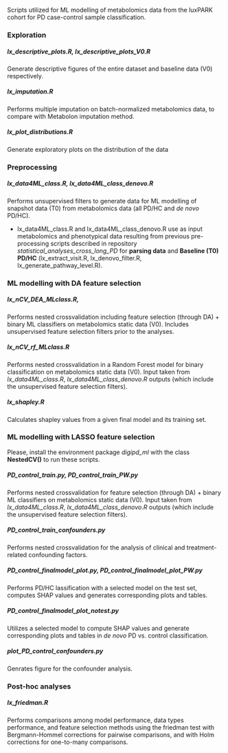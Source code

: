 Scripts utilized for ML modelling of metabolomics data from the luxPARK cohort for PD case-control sample classification.


### Exploration 

##### lx_descriptive_plots.R, lx_descriptive_plots_V0.R
Generate descriptive figures of the entire dataset and baseline data (V0) respectively.

##### lx_imputation.R
Performs multiple imputation on batch-normalized metabolomics data, to compare with Metabolon imputation method.

##### lx_plot_distributions.R
Generate exploratory plots on the distribution of the data


### Preprocessing

##### lx_data4ML_class.R, lx_data4ML_class_denovo.R
Performs unsupervised filters to generate data for ML modelling of snapshot data (T0) from metabolomics data (all PD/HC and *de novo* PD/HC).

* lx_data4ML_class.R and lx_data4ML_class_denovo.R use as input metabolomics and phenotypical data resulting from previous pre-processing scripts described in repository *statistical_analyses_cross_long_PD* for **parsing data** and **Baseline (T0) PD/HC** (lx_extract_visit.R, lx_denovo_filter.R, lx_generate_pathway_level.R). 


### ML modelling with DA feature selection

##### lx_nCV_DEA_MLclass.R, 
Performs nested crossvalidation including feature selection (through DA) + binary ML classifiers on metabolomics static data (V0). Includes unsupervised feature selection filters prior to the analyses.

##### lx_nCV_rf_MLclass.R
Performs nested crossvalidation in a Random Forest model for binary classification on metabolomics static data (V0). Input taken from *lx_data4ML_class.R*, *lx_data4ML_class_denovo.R* outputs (which include the unsupervised feature selection filters).

##### lx_shapley.R
Calculates shapley values from a given final model and its training set.


### ML modelling with LASSO feature selection

Please, install the environment package *digipd_ml* with the class **NestedCV()** to run these scripts.

##### PD_control_train.py, PD_control_train_PW.py
Performs nested crossvalidation for feature selection (through DA) + binary ML classifiers on metabolomics static data (V0). Input taken from *lx_data4ML_class.R*, *lx_data4ML_class_denovo.R* outputs (which include the unsupervised feature selection filters).

##### PD_control_train_confounders.py
Performs nested crossvalidation for the analysis of clinical and treatment-related confounding factors. 

##### PD_control_finalmodel_plot.py, PD_control_finalmodel_plot_PW.py
Performs PD/HC lassification with a selected model on the test set,  computes SHAP values and generates corresponding plots and tables.

##### PD_control_finalmodel_plot_notest.py
Utilizes a selected model to compute SHAP values and generate corresponding plots and tables in *de novo* PD vs. control classification.

##### plot_PD_control_confounders.py
Genrates figure for the confounder analysis.



### Post-hoc analyses

##### lx_friedman.R
Performs comparisons among model performance, data types performance, and feature selection methods using the friedman test with Bergmann-Hommel corrections for pairwise comparisons, and with Holm corrections for one-to-many comparisons.



